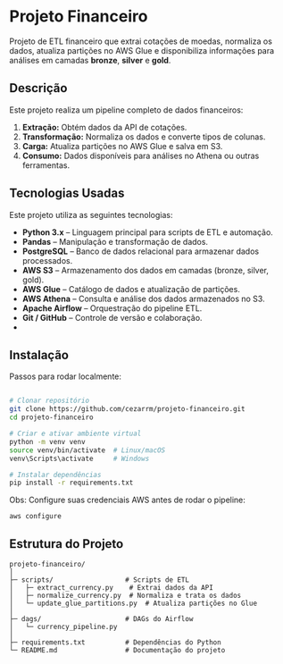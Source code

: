 # Projeto Financeiro

Projeto de ETL financeiro que extrai cotações de moedas, normaliza os dados, atualiza partições no AWS Glue e disponibiliza informações para análises em camadas **bronze**, **silver** e **gold**.


## Descrição
Este projeto realiza um pipeline completo de dados financeiros:

1. **Extração:** Obtém dados da API de cotações.
2. **Transformação:** Normaliza os dados e converte tipos de colunas.
3. **Carga:** Atualiza partições no AWS Glue e salva em S3.
4. **Consumo:** Dados disponíveis para análises no Athena ou outras ferramentas.


## Tecnologias Usadas

Este projeto utiliza as seguintes tecnologias:

- **Python 3.x** – Linguagem principal para scripts de ETL e automação.
- **Pandas** – Manipulação e transformação de dados.
- **PostgreSQL** – Banco de dados relacional para armazenar dados processados.
- **AWS S3** – Armazenamento dos dados em camadas (bronze, silver, gold).
- **AWS Glue** – Catálogo de dados e atualização de partições.
- **AWS Athena** – Consulta e análise dos dados armazenados no S3.
- **Apache Airflow** – Orquestração do pipeline ETL.
- **Git / GitHub** – Controle de versão e colaboração.
- 

## Instalação
Passos para rodar localmente:

```bash

# Clonar repositório
git clone https://github.com/cezarrm/projeto-financeiro.git
cd projeto-financeiro

# Criar e ativar ambiente virtual
python -m venv venv
source venv/bin/activate  # Linux/macOS
venv\Scripts\activate     # Windows

# Instalar dependências
pip install -r requirements.txt
```


Obs: Configure suas credenciais AWS antes de rodar o pipeline:
```
aws configure
```
## Estrutura do Projeto
```text
projeto-financeiro/
│
├─ scripts/                  # Scripts de ETL
│   ├─ extract_currency.py    # Extrai dados da API
│   ├─ normalize_currency.py  # Normaliza e trata os dados
│   └─ update_glue_partitions.py  # Atualiza partições no Glue
│
├─ dags/                     # DAGs do Airflow
│   └─ currency_pipeline.py
│
├─ requirements.txt          # Dependências do Python
└─ README.md                 # Documentação do projeto
```
